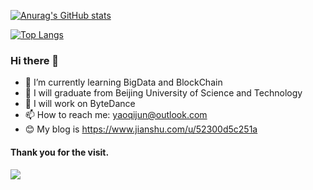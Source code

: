 

[![Anurag's GitHub stats](https://github-readme-stats.vercel.app/api?username=yaokuku123)](https://github.com/yaokuku123/github-readme-stats)


[![Top Langs](https://github-readme-stats.vercel.app/api/top-langs/?username=yaokuku123&layout=compact)](https://github.com/yaokuku123/github-readme-stats)

### Hi there 👋

- 🌱 I’m currently learning BigData and BlockChain
- 👯 I will graduate from Beijing University of Science and Technology
- 🔭 I will work on ByteDance
- 📫 How to reach me: yaoqijun@outlook.com
- 😊 My blog is https://www.jianshu.com/u/52300d5c251a


#### Thank you for the visit.
![](http://profile-counter.glitch.me/yaokuku123/count.svg)


